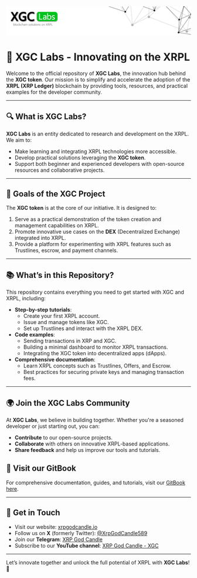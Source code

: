 ![Visit our GitBook](assets/header_github.png)

# 🌟 **XGC Labs - Innovating on the XRPL**

Welcome to the official repository of **XGC Labs**, the innovation hub behind the **XGC token**. Our mission is to simplify and accelerate the adoption of the **XRPL (XRP Ledger)** blockchain by providing tools, resources, and practical examples for the developer community.

---

## 🔍 **What is XGC Labs?**
**XGC Labs** is an entity dedicated to research and development on the XRPL. We aim to:
- Make learning and integrating XRPL technologies more accessible.
- Develop practical solutions leveraging the **XGC token**.
- Support both beginner and experienced developers with open-source resources and collaborative projects.

---

## 🚀 **Goals of the XGC Project**
The **XGC token** is at the core of our initiative. It is designed to:
1. Serve as a practical demonstration of the token creation and management capabilities on XRPL.
2. Promote innovative use cases on the **DEX** (Decentralized Exchange) integrated into XRPL.
3. Provide a platform for experimenting with XRPL features such as Trustlines, escrow, and payment channels.

---

## 📚 **What’s in this Repository?**
This repository contains everything you need to get started with XGC and XRPL, including:
- **Step-by-step tutorials**:
  - Create your first XRPL account.
  - Issue and manage tokens like XGC.
  - Set up Trustlines and interact with the XRPL DEX.
- **Code examples**:
  - Sending transactions in XRP and XGC.
  - Building a minimal dashboard to monitor XRPL transactions.
  - Integrating the XGC token into decentralized apps (dApps).
- **Comprehensive documentation**:
  - Learn XRPL concepts such as Trustlines, Offers, and Escrow.
  - Best practices for securing private keys and managing transaction fees.

---

## 🌍 **Join the XGC Labs Community**
At **XGC Labs**, we believe in building together. Whether you're a seasoned developer or just starting out, you can:
- **Contribute** to our open-source projects.
- **Collaborate** with others on innovative XRPL-based applications.
- **Share feedback** and help us improve our tools and tutorials.

## 🌟 Visit our GitBook
For comprehensive documentation, guides, and tutorials, visit our [GitBook here](https://xgc.gitbook.io/xgc-labs).

---

## 📩 **Get in Touch**
- Visit our website: [xrpgodcandle.io](https://xrpgodcandle.io/)
- Follow us on **X** (formerly Twitter): [@XrpGodCandle589](https://x.com/XrpGodCandle589)
- Join our **Telegram**: [XRP God Candle](https://t.me/XrpGodCandle1)
- Subscribe to our **YouTube channel**: [XRP God Candle - XGC](https://www.youtube.com/@XRPGODCANDLE-XGC)

---

Let’s innovate together and unlock the full potential of XRPL with **XGC Labs**! 🚀
